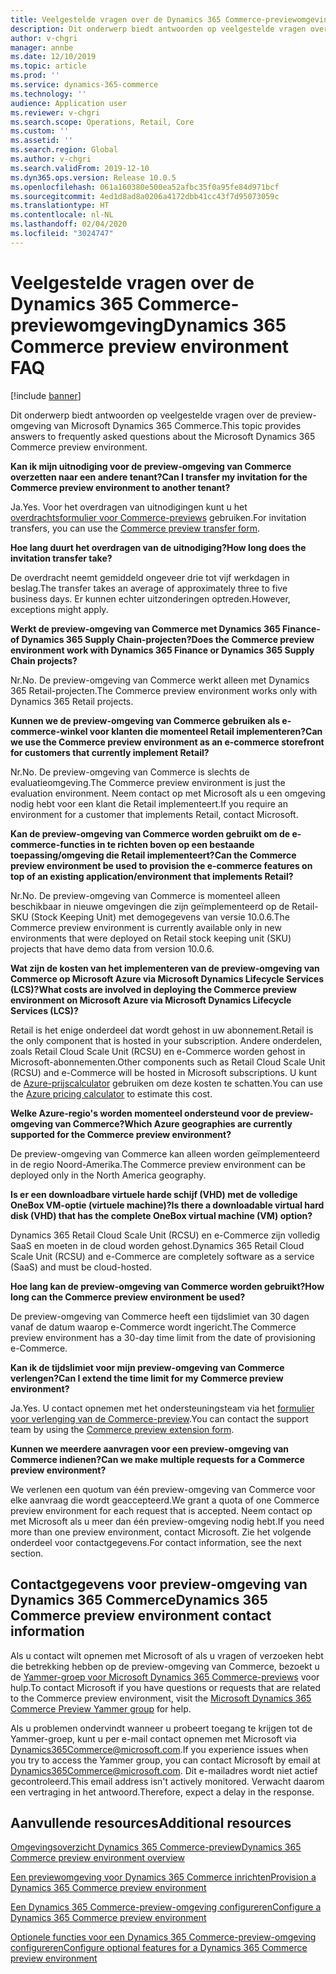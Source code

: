 ```yaml
---
title: Veelgestelde vragen over de Dynamics 365 Commerce-previewomgeving
description: Dit onderwerp biedt antwoorden op veelgestelde vragen over de preview-omgeving van Microsoft Dynamics 365 Commerce.
author: v-chgri
manager: annbe
ms.date: 12/10/2019
ms.topic: article
ms.prod: ''
ms.service: dynamics-365-commerce
ms.technology: ''
audience: Application user
ms.reviewer: v-chgri
ms.search.scope: Operations, Retail, Core
ms.custom: ''
ms.assetid: ''
ms.search.region: Global
ms.author: v-chgri
ms.search.validFrom: 2019-12-10
ms.dyn365.ops.version: Release 10.0.5
ms.openlocfilehash: 061a160380e500ea52afbc35f0a95fe84d971bcf
ms.sourcegitcommit: 4ed1d8ad8a0206a4172dbb41cc43f7d95073059c
ms.translationtype: HT
ms.contentlocale: nl-NL
ms.lasthandoff: 02/04/2020
ms.locfileid: "3024747"
---
```

# <a name="dynamics-365-commerce-preview-environment-faq"></a><span data-ttu-id="ea100-103">Veelgestelde vragen over de Dynamics 365 Commerce-previewomgeving</span><span class="sxs-lookup"><span data-stu-id="ea100-103">Dynamics 365 Commerce preview environment FAQ</span></span>

[!include [banner](includes/banner.md)]

<span data-ttu-id="ea100-104">Dit onderwerp biedt antwoorden op veelgestelde vragen over de preview-omgeving van Microsoft Dynamics 365 Commerce.</span><span class="sxs-lookup"><span data-stu-id="ea100-104">This topic provides answers to frequently asked questions about the Microsoft Dynamics 365 Commerce preview environment.</span></span>

<span data-ttu-id="ea100-105">**Kan ik mijn uitnodiging voor de preview-omgeving van Commerce overzetten naar een andere tenant?**</span><span class="sxs-lookup"><span data-stu-id="ea100-105">**Can I transfer my invitation for the Commerce preview environment to another tenant?**</span></span>

<span data-ttu-id="ea100-106">Ja.</span><span class="sxs-lookup"><span data-stu-id="ea100-106">Yes.</span></span> <span data-ttu-id="ea100-107">Voor het overdragen van uitnodigingen kunt u het [overdrachtsformulier voor Commerce-previews](https://aka.ms/Dynamics365CommercePreviewTransferForm) gebruiken.</span><span class="sxs-lookup"><span data-stu-id="ea100-107">For invitation transfers, you can use the [Commerce preview transfer form](https://aka.ms/Dynamics365CommercePreviewTransferForm).</span></span>

<span data-ttu-id="ea100-108">**Hoe lang duurt het overdragen van de uitnodiging?**</span><span class="sxs-lookup"><span data-stu-id="ea100-108">**How long does the invitation transfer take?**</span></span>

<span data-ttu-id="ea100-109">De overdracht neemt gemiddeld ongeveer drie tot vijf werkdagen in beslag.</span><span class="sxs-lookup"><span data-stu-id="ea100-109">The transfer takes an average of approximately three to five business days.</span></span> <span data-ttu-id="ea100-110">Er kunnen echter uitzonderingen optreden.</span><span class="sxs-lookup"><span data-stu-id="ea100-110">However, exceptions might apply.</span></span>

<span data-ttu-id="ea100-111">**Werkt de preview-omgeving van Commerce met Dynamics 365 Finance- of Dynamics 365 Supply Chain-projecten?**</span><span class="sxs-lookup"><span data-stu-id="ea100-111">**Does the Commerce preview environment work with Dynamics 365 Finance or Dynamics 365 Supply Chain projects?**</span></span>

<span data-ttu-id="ea100-112">Nr.</span><span class="sxs-lookup"><span data-stu-id="ea100-112">No.</span></span> <span data-ttu-id="ea100-113">De preview-omgeving van Commerce werkt alleen met Dynamics 365 Retail-projecten.</span><span class="sxs-lookup"><span data-stu-id="ea100-113">The Commerce preview environment works only with Dynamics 365 Retail projects.</span></span>

<span data-ttu-id="ea100-114">**Kunnen we de preview-omgeving van Commerce gebruiken als e-commerce-winkel voor klanten die momenteel Retail implementeren?**</span><span class="sxs-lookup"><span data-stu-id="ea100-114">**Can we use the Commerce preview environment as an e-commerce storefront for customers that currently implement Retail?**</span></span>

<span data-ttu-id="ea100-115">Nr.</span><span class="sxs-lookup"><span data-stu-id="ea100-115">No.</span></span> <span data-ttu-id="ea100-116">De preview-omgeving van Commerce is slechts de evaluatieomgeving.</span><span class="sxs-lookup"><span data-stu-id="ea100-116">The Commerce preview environment is just the evaluation environment.</span></span> <span data-ttu-id="ea100-117">Neem contact op met Microsoft als u een omgeving nodig hebt voor een klant die Retail implementeert.</span><span class="sxs-lookup"><span data-stu-id="ea100-117">If you require an environment for a customer that implements Retail, contact Microsoft.</span></span>

<span data-ttu-id="ea100-118">**Kan de preview-omgeving van Commerce worden gebruikt om de e-commerce-functies in te richten boven op een bestaande toepassing/omgeving die Retail implementeert?**</span><span class="sxs-lookup"><span data-stu-id="ea100-118">**Can the Commerce preview environment be used to provision the e-commerce features on top of an existing application/environment that implements Retail?**</span></span>

<span data-ttu-id="ea100-119">Nr.</span><span class="sxs-lookup"><span data-stu-id="ea100-119">No.</span></span> <span data-ttu-id="ea100-120">De preview-omgeving van Commerce is momenteel alleen beschikbaar in nieuwe omgevingen die zijn geïmplementeerd op de Retail-SKU (Stock Keeping Unit) met demogegevens van versie 10.0.6.</span><span class="sxs-lookup"><span data-stu-id="ea100-120">The Commerce preview environment is currently available only in new environments that were deployed on Retail stock keeping unit (SKU) projects that have demo data from version 10.0.6.</span></span>

<span data-ttu-id="ea100-121">**Wat zijn de kosten van het implementeren van de preview-omgeving van Commerce op Microsoft Azure via Microsoft Dynamics Lifecycle Services (LCS)?**</span><span class="sxs-lookup"><span data-stu-id="ea100-121">**What costs are involved in deploying the Commerce preview environment on Microsoft Azure via Microsoft Dynamics Lifecycle Services (LCS)?**</span></span>

<span data-ttu-id="ea100-122">Retail is het enige onderdeel dat wordt gehost in uw abonnement.</span><span class="sxs-lookup"><span data-stu-id="ea100-122">Retail is the only component that is hosted in your subscription.</span></span> <span data-ttu-id="ea100-123">Andere onderdelen, zoals Retail Cloud Scale Unit (RCSU) en e-Commerce worden gehost in Microsoft-abonnementen.</span><span class="sxs-lookup"><span data-stu-id="ea100-123">Other components such as Retail Cloud Scale Unit (RCSU) and e-Commerce will be hosted in Microsoft subscriptions.</span></span> <span data-ttu-id="ea100-124">U kunt de [Azure-prijscalculator](https://azure.microsoft.com/pricing/calculator/) gebruiken om deze kosten te schatten.</span><span class="sxs-lookup"><span data-stu-id="ea100-124">You can use the [Azure pricing calculator](https://azure.microsoft.com/pricing/calculator/) to estimate this cost.</span></span>

<span data-ttu-id="ea100-125">**Welke Azure-regio's worden momenteel ondersteund voor de preview-omgeving van Commerce?**</span><span class="sxs-lookup"><span data-stu-id="ea100-125">**Which Azure geographies are currently supported for the Commerce preview environment?**</span></span>

<span data-ttu-id="ea100-126">De preview-omgeving van Commerce kan alleen worden geïmplementeerd in de regio Noord-Amerika.</span><span class="sxs-lookup"><span data-stu-id="ea100-126">The Commerce preview environment can be deployed only in the North America geography.</span></span>

<span data-ttu-id="ea100-127">**Is er een downloadbare virtuele harde schijf (VHD) met de volledige OneBox VM-optie (virtuele machine)?**</span><span class="sxs-lookup"><span data-stu-id="ea100-127">**Is there a downloadable virtual hard disk (VHD) that has the complete OneBox virtual machine (VM) option?**</span></span>

<span data-ttu-id="ea100-128">Dynamics 365 Retail Cloud Scale Unit (RCSU) en e-Commerce zijn volledig SaaS en moeten in de cloud worden gehost.</span><span class="sxs-lookup"><span data-stu-id="ea100-128">Dynamics 365 Retail Cloud Scale Unit (RCSU) and e-Commerce are completely software as a service (SaaS) and must be cloud-hosted.</span></span>

<span data-ttu-id="ea100-129">**Hoe lang kan de preview-omgeving van Commerce worden gebruikt?**</span><span class="sxs-lookup"><span data-stu-id="ea100-129">**How long can the Commerce preview environment be used?**</span></span>

<span data-ttu-id="ea100-130">De preview-omgeving van Commerce heeft een tijdslimiet van 30 dagen vanaf de datum waarop e-Commerce wordt ingericht.</span><span class="sxs-lookup"><span data-stu-id="ea100-130">The Commerce preview environment has a 30-day time limit from the date of provisioning e-Commerce.</span></span>

<span data-ttu-id="ea100-131">**Kan ik de tijdslimiet voor mijn preview-omgeving van Commerce verlengen?**</span><span class="sxs-lookup"><span data-stu-id="ea100-131">**Can I extend the time limit for my Commerce preview environment?**</span></span>

<span data-ttu-id="ea100-132">Ja.</span><span class="sxs-lookup"><span data-stu-id="ea100-132">Yes.</span></span> <span data-ttu-id="ea100-133">U contact opnemen met het ondersteuningsteam via het [formulier voor verlenging van de Commerce-preview](https://aka.ms/Dynamics365CommercePreviewExtensionForm).</span><span class="sxs-lookup"><span data-stu-id="ea100-133">You can contact the support team by using the [Commerce preview extension form](https://aka.ms/Dynamics365CommercePreviewExtensionForm).</span></span>

<span data-ttu-id="ea100-134">**Kunnen we meerdere aanvragen voor een preview-omgeving van Commerce indienen?**</span><span class="sxs-lookup"><span data-stu-id="ea100-134">**Can we make multiple requests for a Commerce preview environment?**</span></span>

<span data-ttu-id="ea100-135">We verlenen een quotum van één preview-omgeving van Commerce voor elke aanvraag die wordt geaccepteerd.</span><span class="sxs-lookup"><span data-stu-id="ea100-135">We grant a quota of one Commerce preview environment for each request that is accepted.</span></span> <span data-ttu-id="ea100-136">Neem contact op met Microsoft als u meer dan één preview-omgeving nodig hebt.</span><span class="sxs-lookup"><span data-stu-id="ea100-136">If you need more than one preview environment, contact Microsoft.</span></span> <span data-ttu-id="ea100-137">Zie het volgende onderdeel voor contactgegevens.</span><span class="sxs-lookup"><span data-stu-id="ea100-137">For contact information, see the next section.</span></span>

## <a name="dynamics-365-commerce-preview-environment-contact-information"></a><span data-ttu-id="ea100-138">Contactgegevens voor preview-omgeving van Dynamics 365 Commerce</span><span class="sxs-lookup"><span data-stu-id="ea100-138">Dynamics 365 Commerce preview environment contact information</span></span>

<span data-ttu-id="ea100-139">Als u contact wilt opnemen met Microsoft of als u vragen of verzoeken hebt die betrekking hebben op de preview-omgeving van Commerce, bezoekt u de [Yammer-groep voor Microsoft Dynamics 365 Commerce-previews](https://aka.ms/Dynamics365CommercePreviewYammer) voor hulp.</span><span class="sxs-lookup"><span data-stu-id="ea100-139">To contact Microsoft if you have questions or requests that are related to the Commerce preview environment, visit the [Microsoft Dynamics 365 Commerce Preview Yammer group](https://aka.ms/Dynamics365CommercePreviewYammer) for help.</span></span>

<span data-ttu-id="ea100-140">Als u problemen ondervindt wanneer u probeert toegang te krijgen tot de Yammer-groep, kunt u per e-mail contact opnemen met Microsoft via <Dynamics365Commerce@microsoft.com>.</span><span class="sxs-lookup"><span data-stu-id="ea100-140">If you experience issues when you try to access the Yammer group, you can contact Microsoft by email at <Dynamics365Commerce@microsoft.com>.</span></span> <span data-ttu-id="ea100-141">Dit e-mailadres wordt niet actief gecontroleerd.</span><span class="sxs-lookup"><span data-stu-id="ea100-141">This email address isn't actively monitored.</span></span> <span data-ttu-id="ea100-142">Verwacht daarom een vertraging in het antwoord.</span><span class="sxs-lookup"><span data-stu-id="ea100-142">Therefore, expect a delay in the response.</span></span>

## <a name="additional-resources"></a><span data-ttu-id="ea100-143">Aanvullende resources</span><span class="sxs-lookup"><span data-stu-id="ea100-143">Additional resources</span></span>

[<span data-ttu-id="ea100-144">Omgevingsoverzicht Dynamics 365 Commerce-preview</span><span class="sxs-lookup"><span data-stu-id="ea100-144">Dynamics 365 Commerce preview environment overview</span></span>](cpe-overview.md)

[<span data-ttu-id="ea100-145">Een previewomgeving voor Dynamics 365 Commerce inrichten</span><span class="sxs-lookup"><span data-stu-id="ea100-145">Provision a Dynamics 365 Commerce preview environment</span></span>](provisioning-guide.md)

[<span data-ttu-id="ea100-146">Een Dynamics 365 Commerce-preview-omgeving configureren</span><span class="sxs-lookup"><span data-stu-id="ea100-146">Configure a Dynamics 365 Commerce preview environment</span></span>](cpe-post-provisioning.md)

[<span data-ttu-id="ea100-147">Optionele functies voor een Dynamics 365 Commerce-preview-omgeving configureren</span><span class="sxs-lookup"><span data-stu-id="ea100-147">Configure optional features for a Dynamics 365 Commerce preview environment</span></span>](cpe-optional-features.md)
